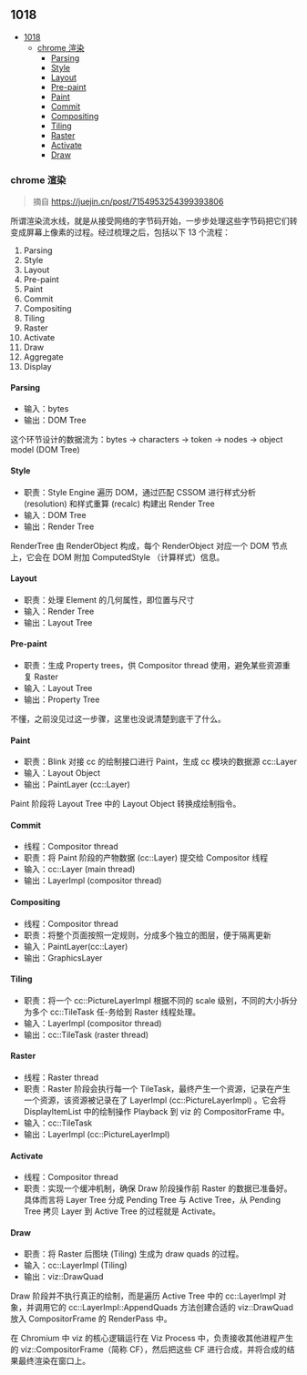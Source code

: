## 1018

<!-- TOC -->

- [1018](#1018)
  - [chrome 渲染](#chrome-渲染)
    - [Parsing](#parsing)
    - [Style](#style)
    - [Layout](#layout)
    - [Pre-paint](#pre-paint)
    - [Paint](#paint)
    - [Commit](#commit)
    - [Compositing](#compositing)
    - [Tiling](#tiling)
    - [Raster](#raster)
    - [Activate](#activate)
    - [Draw](#draw)

<!-- /TOC -->

### chrome 渲染

> 摘自 https://juejin.cn/post/7154953254399393806

所谓渲染流水线，就是从接受网络的字节码开始，一步步处理这些字节码把它们转变成屏幕上像素的过程。经过梳理之后，包括以下 13 个流程：

1. Parsing
2. Style
3. Layout
4. Pre-paint
5. Paint
6. Commit
7. Compositing
8. Tiling
9. Raster
10. Activate
11. Draw
12. Aggregate
13. Display     

#### Parsing    

- 输入：bytes
- 输出：DOM Tree   

这个环节设计的数据流为：bytes → characters → token → nodes → object model (DOM Tree)    

#### Style

- 职责：Style Engine 遍历 DOM，通过匹配 CSSOM 进行样式分析 (resolution) 和样式重算 (recalc) 构建出 Render Tree
- 输入：DOM Tree
- 输出：Render Tree


RenderTree 由 RenderObject 构成，每个 RenderObject 对应一个 DOM 节点上，它会在 DOM 附加 ComputedStyle （计算样式）信息。    

#### Layout   

- 职责：处理 Element 的几何属性，即位置与尺寸
- 输入：Render Tree
- 输出：Layout Tree


#### Pre-paint   

- 职责：生成 Property trees，供 Compositor thread 使用，避免某些资源重复 Raster
- 输入：Layout Tree
- 输出：Property Tree    

不懂，之前没见过这一步骤，这里也没说清楚到底干了什么。    

#### Paint

- 职责：Blink 对接 cc 的绘制接口进行 Paint，生成 cc 模块的数据源 cc::Layer
- 输入：Layout Object
- 输出：PaintLayer (cc::Layer)   


Paint 阶段将 Layout Tree 中的 Layout Object 转换成绘制指令。   

#### Commit

- 线程：Compositor thread
- 职责：将 Paint 阶段的产物数据 (cc::Layer) 提交给 Compositor 线程
- 输入：cc::Layer (main thread)
- 输出：LayerImpl (compositor thread)


#### Compositing

- 线程：Compositor thread
- 职责：将整个页面按照一定规则，分成多个独立的图层，便于隔离更新
- 输入：PaintLayer(cc::Layer)
- 输出：GraphicsLayer


#### Tiling    

- 职责：将一个 cc::PictureLayerImpl 根据不同的 scale 级别，不同的大小拆分为多个 cc::TileTask 任-务给到 Raster 线程处理。
- 输入：LayerImpl (compositor thread)
- 输出：cc::TileTask (raster thread)    

#### Raster    

- 线程：Raster thread
- 职责：Raster 阶段会执行每一个 TileTask，最终产生一个资源，记录在产生一个资源，该资源被记录在了 LayerImpl (cc::PictureLayerImpl) 。它会将 DisplayItemList 中的绘制操作 Playback 到 viz 的 CompositorFrame 中。
- 输入：cc::TileTask
- 输出：LayerImpl (cc::PictureLayerImpl)


#### Activate

- 线程：Compositor thread
- 职责：实现一个缓冲机制，确保 Draw 阶段操作前 Raster 的数据已准备好。具体而言将 Layer Tree 分成 Pending Tree 与 Active Tree，从 Pending Tree 拷贝 Layer 到 Active Tree 的过程就是 Activate。

#### Draw     

- 职责：将 Raster 后图块 (Tiling) 生成为 draw quads 的过程。
- 输入：cc::LayerImpl (Tiling)
- 输出：viz::DrawQuad

Draw 阶段并不执行真正的绘制，而是遍历 Active Tree 中的 cc::LayerImpl 对象，并调用它的 cc::LayerImpl::AppendQuads 方法创建合适的 viz::DrawQuad 放入 CompositorFrame 的 RenderPass 中。

在 Chromium 中 viz 的核心逻辑运行在 Viz Process 中，负责接收其他进程产生的 viz::CompositorFrame（简称 CF），然后把这些 CF 进行合成，并将合成的结果最终渲染在窗口上。


